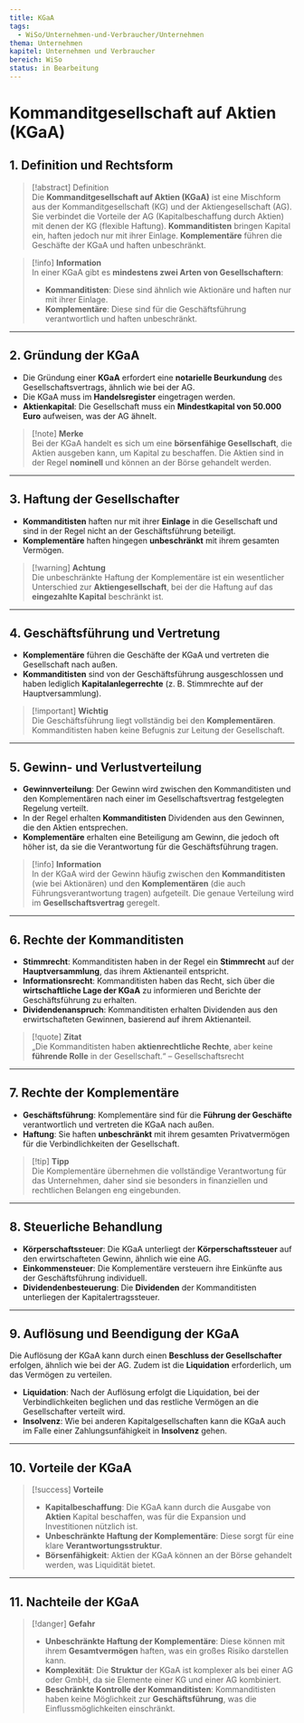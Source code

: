 ```yaml
---
title: KGaA
tags:
  - WiSo/Unternehmen-und-Verbraucher/Unternehmen
thema: Unternehmen
kapitel: Unternehmen und Verbraucher
bereich: WiSo
status: in Bearbeitung
---
```

# Kommanditgesellschaft auf Aktien (KGaA)

## 1. Definition und Rechtsform

> [!abstract] Definition  
> Die **Kommanditgesellschaft auf Aktien (KGaA)** ist eine Mischform aus der Kommanditgesellschaft (KG) und der Aktiengesellschaft (AG). Sie verbindet die Vorteile der AG (Kapitalbeschaffung durch Aktien) mit denen der KG (flexible Haftung). **Kommanditisten** bringen Kapital ein, haften jedoch nur mit ihrer Einlage. **Komplementäre** führen die Geschäfte der KGaA und haften unbeschränkt.
  
> [!info] **Information**  
> In einer KGaA gibt es **mindestens zwei Arten von Gesellschaftern**:
> - **Kommanditisten**: Diese sind ähnlich wie Aktionäre und haften nur mit ihrer Einlage.
> - **Komplementäre**: Diese sind für die Geschäftsführung verantwortlich und haften unbeschränkt.

---

## 2. Gründung der KGaA

- Die Gründung einer **KGaA** erfordert eine **notarielle Beurkundung** des Gesellschaftsvertrags, ähnlich wie bei der AG.
- Die KGaA muss im **Handelsregister** eingetragen werden.
- **Aktienkapital**: Die Gesellschaft muss ein **Mindestkapital von 50.000 Euro** aufweisen, was der AG ähnelt.
  
> [!note] **Merke**  
> Bei der KGaA handelt es sich um eine **börsenfähige Gesellschaft**, die Aktien ausgeben kann, um Kapital zu beschaffen. Die Aktien sind in der Regel **nominell** und können an der Börse gehandelt werden.

---

## 3. Haftung der Gesellschafter

- **Kommanditisten** haften nur mit ihrer **Einlage** in die Gesellschaft und sind in der Regel nicht an der Geschäftsführung beteiligt.
- **Komplementäre** haften hingegen **unbeschränkt** mit ihrem gesamten Vermögen.
  
> [!warning] **Achtung**  
> Die unbeschränkte Haftung der Komplementäre ist ein wesentlicher Unterschied zur **Aktiengesellschaft**, bei der die Haftung auf das **eingezahlte Kapital** beschränkt ist.

---

## 4. Geschäftsführung und Vertretung

- **Komplementäre** führen die Geschäfte der KGaA und vertreten die Gesellschaft nach außen.
- **Kommanditisten** sind von der Geschäftsführung ausgeschlossen und haben lediglich **Kapitalanlegerrechte** (z. B. Stimmrechte auf der Hauptversammlung).

> [!important] **Wichtig**  
> Die Geschäftsführung liegt vollständig bei den **Komplementären**. Kommanditisten haben keine Befugnis zur Leitung der Gesellschaft.

---

## 5. Gewinn- und Verlustverteilung

- **Gewinnverteilung**: Der Gewinn wird zwischen den Kommanditisten und den Komplementären nach einer im Gesellschaftsvertrag festgelegten Regelung verteilt.
- In der Regel erhalten **Kommanditisten** Dividenden aus den Gewinnen, die den Aktien entsprechen.
- **Komplementäre** erhalten eine Beteiligung am Gewinn, die jedoch oft höher ist, da sie die Verantwortung für die Geschäftsführung tragen.

> [!info] **Information**  
> In der KGaA wird der Gewinn häufig zwischen den **Kommanditisten** (wie bei Aktionären) und den **Komplementären** (die auch Führungsverantwortung tragen) aufgeteilt. Die genaue Verteilung wird im **Gesellschaftsvertrag** geregelt.

---

## 6. Rechte der Kommanditisten

- **Stimmrecht**: Kommanditisten haben in der Regel ein **Stimmrecht** auf der **Hauptversammlung**, das ihrem Aktienanteil entspricht.
- **Informationsrecht**: Kommanditisten haben das Recht, sich über die **wirtschaftliche Lage der KGaA** zu informieren und Berichte der Geschäftsführung zu erhalten.
- **Dividendenanspruch**: Kommanditisten erhalten Dividenden aus den erwirtschafteten Gewinnen, basierend auf ihrem Aktienanteil.

> [!quote] **Zitat**  
> „Die Kommanditisten haben **aktienrechtliche Rechte**, aber keine **führende Rolle** in der Gesellschaft.“ – Gesellschaftsrecht

---

## 7. Rechte der Komplementäre

- **Geschäftsführung**: Komplementäre sind für die **Führung der Geschäfte** verantwortlich und vertreten die KGaA nach außen.
- **Haftung**: Sie haften **unbeschränkt** mit ihrem gesamten Privatvermögen für die Verbindlichkeiten der Gesellschaft.

> [!tip] **Tipp**  
> Die Komplementäre übernehmen die vollständige Verantwortung für das Unternehmen, daher sind sie besonders in finanziellen und rechtlichen Belangen eng eingebunden.

---

## 8. Steuerliche Behandlung

- **Körperschaftssteuer**: Die KGaA unterliegt der **Körperschaftssteuer** auf den erwirtschafteten Gewinn, ähnlich wie eine AG.
- **Einkommensteuer**: Die Komplementäre versteuern ihre Einkünfte aus der Geschäftsführung individuell.
- **Dividendenbesteuerung**: Die **Dividenden** der Kommanditisten unterliegen der Kapitalertragssteuer.

---

## 9. Auflösung und Beendigung der KGaA


Die Auflösung der KGaA kann durch einen **Beschluss der Gesellschafter** erfolgen, ähnlich wie bei der AG. Zudem ist die **Liquidation** erforderlich, um das Vermögen zu verteilen.

- **Liquidation**: Nach der Auflösung erfolgt die Liquidation, bei der Verbindlichkeiten beglichen und das restliche Vermögen an die Gesellschafter verteilt wird.
- **Insolvenz**: Wie bei anderen Kapitalgesellschaften kann die KGaA auch im Falle einer Zahlungsunfähigkeit in **Insolvenz** gehen.

---

## 10. Vorteile der KGaA

> [!success] **Vorteile**  
> - **Kapitalbeschaffung**: Die KGaA kann durch die Ausgabe von **Aktien** Kapital beschaffen, was für die Expansion und Investitionen nützlich ist.
> - **Unbeschränkte Haftung der Komplementäre**: Diese sorgt für eine klare **Verantwortungsstruktur**.
> - **Börsenfähigkeit**: Aktien der KGaA können an der Börse gehandelt werden, was Liquidität bietet.

---

## 11. Nachteile der KGaA

> [!danger] **Gefahr**  
> - **Unbeschränkte Haftung der Komplementäre**: Diese können mit ihrem **Gesamtvermögen** haften, was ein großes Risiko darstellen kann.
> - **Komplexität**: Die **Struktur** der KGaA ist komplexer als bei einer AG oder GmbH, da sie Elemente einer KG und einer AG kombiniert.
> - **Beschränkte Kontrolle der Kommanditisten**: Kommanditisten haben keine Möglichkeit zur **Geschäftsführung**, was die Einflussmöglichkeiten einschränkt.


